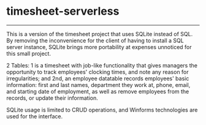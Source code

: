 # timesheet-serverless 
-----------------------------------------------------------------------
This is a version of the timesheet project that uses SQLite instead of SQL. By removing the inconvenience for the client of having to install a SQL server instance, SQLite brings more portability at expenses unnoticed for this small project.

2 Tables: 1 is a timesheet with job-like functionality that gives managers the opportunity to track employees' clocking times, and note any reason for irregularities; and 2nd, an employee datatable records employees' basic information: first and last names, department they work at, phone, email, and starting date of employment, as well as remove employees from the records, or update their information.

SQLite usage is limited to CRUD operations, and Winforms technologies are used for the interface.
